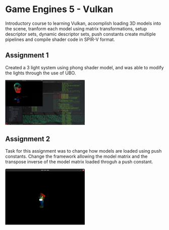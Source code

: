 <h1>Game Engines 5 - Vulkan</h1>
Introductory course to learning Vulkan, acoomplish loading 3D models into the scene, tranform each model using matrix transformations, setup descriptor sets, dynamic descriptor sets, push constants create multiple pipelines and compile shader code in SPIR-V format.  


<h2>Assignment 1</h2>
Created a 3 light system using phong shader model, and was able to modify the lights through the use of UBO.

<img src="images/Screenshot from 2022-11-04 17-13-10.png" width="50%"></img> 


<h2>Assignment 2</h2>
Task for this assignment was to change how models are loaded using push constants. Change the framework allowing the model matrix and the transpose inverse of the model matrix loaded throguh a push constant.



<img src="images/Screenshot from 2022-11-04 17-11-45.png" width="50%"></img> 



